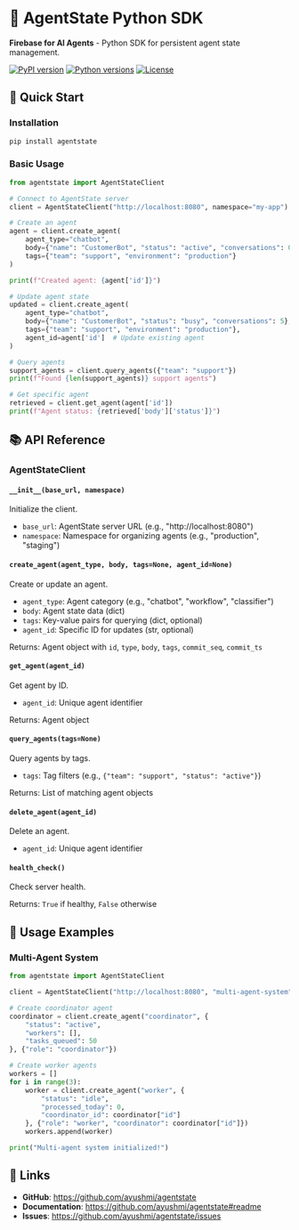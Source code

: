 # 🤖 AgentState Python SDK

**Firebase for AI Agents** - Python SDK for persistent agent state management.

[![PyPI version](https://img.shields.io/pypi/v/agentstate.svg)](https://pypi.org/project/agentstate/)
[![Python versions](https://img.shields.io/pypi/pyversions/agentstate.svg)](https://pypi.org/project/agentstate/)
[![License](https://img.shields.io/pypi/l/agentstate.svg)](https://github.com/ayushmi/agentstate/blob/main/LICENSE)

## 🚀 Quick Start

### Installation

```bash
pip install agentstate
```

### Basic Usage

```python
from agentstate import AgentStateClient

# Connect to AgentState server
client = AgentStateClient("http://localhost:8080", namespace="my-app")

# Create an agent
agent = client.create_agent(
    agent_type="chatbot",
    body={"name": "CustomerBot", "status": "active", "conversations": 0},
    tags={"team": "support", "environment": "production"}
)

print(f"Created agent: {agent['id']}")

# Update agent state
updated = client.create_agent(
    agent_type="chatbot", 
    body={"name": "CustomerBot", "status": "busy", "conversations": 5},
    tags={"team": "support", "environment": "production"},
    agent_id=agent['id']  # Update existing agent
)

# Query agents
support_agents = client.query_agents({"team": "support"})
print(f"Found {len(support_agents)} support agents")

# Get specific agent
retrieved = client.get_agent(agent['id'])
print(f"Agent status: {retrieved['body']['status']}")
```

## 📚 API Reference

### AgentStateClient

#### `__init__(base_url, namespace)`

Initialize the client.

- `base_url`: AgentState server URL (e.g., "http://localhost:8080")
- `namespace`: Namespace for organizing agents (e.g., "production", "staging")

#### `create_agent(agent_type, body, tags=None, agent_id=None)`

Create or update an agent.

- `agent_type`: Agent category (e.g., "chatbot", "workflow", "classifier")
- `body`: Agent state data (dict)
- `tags`: Key-value pairs for querying (dict, optional)
- `agent_id`: Specific ID for updates (str, optional)

Returns: Agent object with `id`, `type`, `body`, `tags`, `commit_seq`, `commit_ts`

#### `get_agent(agent_id)`

Get agent by ID.

- `agent_id`: Unique agent identifier

Returns: Agent object

#### `query_agents(tags=None)`

Query agents by tags.

- `tags`: Tag filters (e.g., `{"team": "support", "status": "active"}`)

Returns: List of matching agent objects

#### `delete_agent(agent_id)`

Delete an agent.

- `agent_id`: Unique agent identifier

#### `health_check()`

Check server health.

Returns: `True` if healthy, `False` otherwise

## 🎯 Usage Examples

### Multi-Agent System

```python
from agentstate import AgentStateClient

client = AgentStateClient("http://localhost:8080", "multi-agent-system")

# Create coordinator agent
coordinator = client.create_agent("coordinator", {
    "status": "active",
    "workers": [],
    "tasks_queued": 50
}, {"role": "coordinator"})

# Create worker agents
workers = []
for i in range(3):
    worker = client.create_agent("worker", {
        "status": "idle",
        "processed_today": 0,
        "coordinator_id": coordinator["id"]
    }, {"role": "worker", "coordinator": coordinator["id"]})
    workers.append(worker)

print("Multi-agent system initialized!")
```

## 🔗 Links

- **GitHub**: https://github.com/ayushmi/agentstate
- **Documentation**: https://github.com/ayushmi/agentstate#readme
- **Issues**: https://github.com/ayushmi/agentstate/issues

